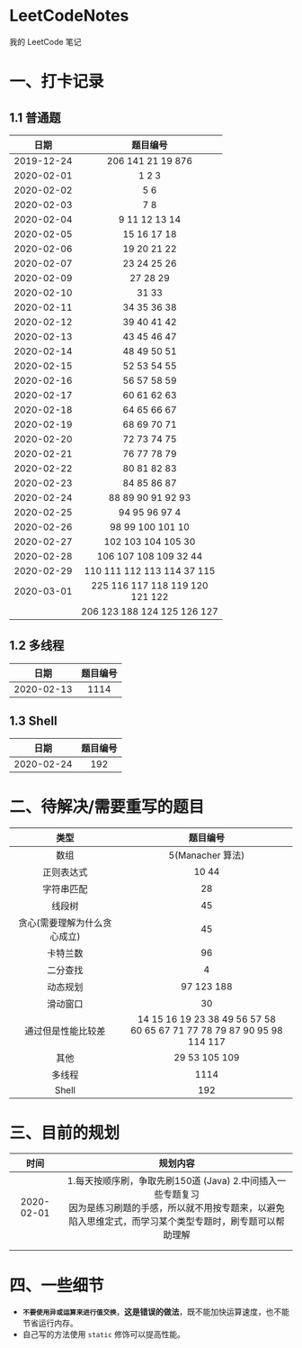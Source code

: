# LeetCodeNotes
我的 LeetCode 笔记

# 一、打卡记录

## 1.1 普通题

|    日期    |                   题目编号                   |
| :--------: | :------------------------------------------: |
| 2019-12-24 |          206   141   21   19   876           |
| 2020-02-01 |                  1   2   3                   |
| 2020-02-02 |                    5   6                     |
| 2020-02-03 |                    7   8                     |
| 2020-02-04 |              9   11  12  13  14              |
| 2020-02-05 |                15  16  17  18                |
| 2020-02-06 |                19  20  21 22                 |
| 2020-02-07 |                23  24  25  26                |
| 2020-02-09 |                  27  28  29                  |
| 2020-02-10 |                    31  33                    |
| 2020-02-11 |                34  35  36  38                |
| 2020-02-12 |                39  40  41  42                |
| 2020-02-13 |                43  45  46  47                |
| 2020-02-14 |                48  49  50  51                |
| 2020-02-15 |                52  53  54  55                |
| 2020-02-16 |                56  57  58  59                |
| 2020-02-17 |                60  61  62  63                |
| 2020-02-18 |                64  65  66  67                |
| 2020-02-19 |                68  69  70  71                |
| 2020-02-20 |                72  73  74  75                |
| 2020-02-21 |                76  77  78  79                |
| 2020-02-22 |                80  81  82  83                |
| 2020-02-23 |                84  85  86  87                |
| 2020-02-24 |            88  89  90  91  92  93            |
| 2020-02-25 |              94  95  96  97  4               |
| 2020-02-26 |             98  99  100  101  10             |
| 2020-02-27 |            102  103  104  105  30            |
| 2020-02-28 |          106  107  108  109  32  44          |
| 2020-02-29 |       110  111  112  113  114  37  115       |
| 2020-03-01 | 225  116  117  118  119  120  <br />121  122 |
|            |      206  123  188  124  125  126  127       |

## 1.2 多线程

|    日期    | 题目编号 |
| :--------: | :------: |
| 2020-02-13 |   1114   |

## 1.3 Shell

|    日期    | 题目编号 |
| :--------: | :------: |
| 2020-02-24 |   192    |



# 二、待解决/需要重写的题目

|             类型             |                           题目编号                           |
| :--------------------------: | :----------------------------------------------------------: |
|             数组             |                       5(Manacher 算法)                       |
|          正则表达式          |                            10  44                            |
|          字符串匹配          |                              28                              |
|            线段树            |                              45                              |
| 贪心(需要理解为什么贪心成立) |                              45                              |
|           卡特兰数           |                              96                              |
|           二分查找           |                              4                               |
|           动态规划           |                         97  123  188                         |
|           滑动窗口           |                              30                              |
|      通过但是性能比较差      | 14  15  16  19  23  38  49  56  57  58<br />60  65  67  71  77  78  79  87  90  95  98  114  117 |
|             其他             |                       29  53  105  109                       |
|            多线程            |                             1114                             |
|            Shell             |                             192                              |



# 三、目前的规划

|    时间    |                           规划内容                           |
| :--------: | :----------------------------------------------------------: |
| 2020-02-01 | 1.每天按顺序刷，争取先刷150道 (Java)  2.中间插入一些专题复习 <br />因为是练习刷题的手感，所以就不用按专题来，以避免陷入思维定式，而学习某个类型专题时，刷专题可以帮助理解 |
|            |                                                              |
|            |                                                              |

#  四、一些细节

+   **`不要使用异或运算来进行值交换`**，**这是错误的做法**，既不能加快运算速度，也不能节省运行内存。
+   自己写的方法使用 `static` 修饰可以提高性能。